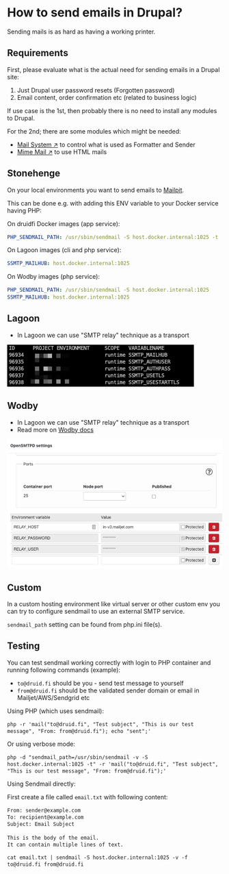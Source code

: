 # How to send emails in Drupal?

Sending mails is as hard as having a working printer.

## Requirements

First, please evaluate what is the actual need for sending emails in a Drupal site:

1. Just Drupal user password resets (Forgotten password)
2. Email content, order confirmation etc (related to business logic)

If use case is the 1st, then probably there is no need to install any modules to Drupal.

For the 2nd; there are some modules which might be needed:

- [Mail System ↗️](https://www.drupal.org/project/mailsystem) to control what is used as Formatter and Sender
- [Mime Mail ↗️](https://www.drupal.org/project/mimemail) to use HTML mails

## Stonehenge

On your local environments you want to send emails to [Mailpit](https://mailpit.docker.so).

This can be done e.g. with adding this ENV variable to your Docker service having PHP:

On druidfi Docker images (app service):

```yaml
PHP_SENDMAIL_PATH: /usr/sbin/sendmail -S host.docker.internal:1025 -t
```

On Lagoon images (cli and php service):

```yaml
SSMTP_MAILHUB: host.docker.internal:1025
```

On Wodby images (php service):

```yaml
PHP_SENDMAIL_PATH: /usr/sbin/sendmail -S host.docker.internal:1025
SSMTP_MAILHUB: host.docker.internal:1025
```

## Lagoon

- In Lagoon we can use "SMTP relay" technique as a transport

![Lagoon SMTP settings](../../media/lagoon_smtp.png)

## Wodby

- In Lagoon we can use "SMTP relay" technique as a transport
- Read more on [Wodby docs](https://wodby.com/docs/1.0/infrastructure/mail-delivery/)

![Wodby SMTP settings](../../media/wodby_smtp.png)

## Custom

In a custom hosting environment like virtual server or other custom env you can try to
configure sendmail to use an external SMTP service.

`sendmail_path` setting can be found from php.ini file(s).

## Testing

You can test sendmail working correctly with login to PHP container and running following commands (example):

- `to@druid.fi` should be you - send test message to yourself
- `from@druid.fi` should be the validated sender domain or email in Mailjet/AWS/Sendgrid etc

Using PHP (which uses sendmail):

```shell
php -r 'mail("to@druid.fi", "Test subject", "This is our test message", "From: from@druid.fi"); echo "sent";'
```

Or using verbose mode:

```shell
php -d "sendmail_path=/usr/sbin/sendmail -v -S host.docker.internal:1025 -t" -r 'mail("to@druid.fi", "Test subject", "This is our test message", "From: from@druid.fi");'
```

Using Sendmail directly:

First create a file called `email.txt` with following content:

```
From: sender@example.com
To: recipient@example.com
Subject: Email Subject

This is the body of the email.
It can contain multiple lines of text.
```

```shell
cat email.txt | sendmail -S host.docker.internal:1025 -v -f to@druid.fi from@druid.fi
```

